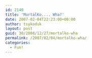 ```yaml
---
id: 2140
title: 'MortalKo.... Wha?'
date: 2007-02-04T22:23:00+00:00
author: tsykoduk
layout: post
guid: 30/2008/12/27/mortalko-wha
permalink: /2007/02/04/mortalko-wha/
categories:
  - Fun!
---
```

<object width="425" height="350"><param name="movie" value="http://www.youtube.com/v/UMf40daefsI"></param><param name="wmode" value="transparent"></param><embed src="http://www.youtube.com/v/UMf40daefsI" type="application/x-shockwave-flash" wmode="transparent" width="425" height="350"></embed></object>